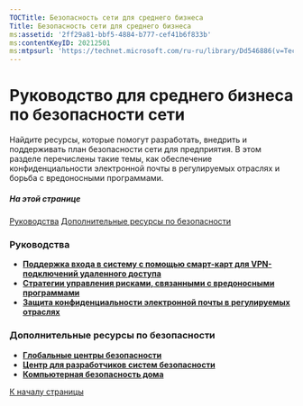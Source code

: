 ```yaml
---
TOCTitle: Безопасность сети для среднего бизнеса
Title: Безопасность сети для среднего бизнеса
ms:assetid: '2ff29a81-bbf5-4884-b777-cef41b6f833b'
ms:contentKeyID: 20212501
ms:mtpsurl: 'https://technet.microsoft.com/ru-ru/library/Dd546886(v=TechNet.10)'
---
```


Руководство для среднего бизнеса по безопасности сети
=====================================================

Найдите ресурсы, которые помогут разработать, внедрить и поддерживать план безопасности сети для предприятия. В этом разделе перечислены такие темы, как обеспечение конфиденциальности электронной почты в регулируемых отраслях и борьба с вредоносными программами.

##### На этой странице

[](#eqc)[Руководства](#eqc)
[](#e2c)[Дополнительные ресурсы по безопасности](#e2c)

### Руководства

-   [**Поддержка входа в систему с помощью смарт-карт для VPN-подключений удаленного доступа**](http://www.microsoft.com/technet/security/midsizebusiness/topics/networksecurity/smartcardlogonvpn.mspx)
-   [**Стратегии управления рисками, связанными с вредоносными программами**](https://technet.microsoft.com/ru-ru/library/0a953c0c-6bc8-46e9-8914-6262267f7919(v=TechNet.10))
-   [**Защита конфиденциальности электронной почты в регулируемых отраслях**](https://technet.microsoft.com/ru-ru/library/1c41144a-813b-4a0d-b982-4060269eacfb(v=TechNet.10))

### Дополнительные ресурсы по безопасности

-   [**Глобальные центры безопасности**](http://www.microsoft.com/technet/security/worldwide/default.mspx)
-   [**Центр для разработчиков систем безопасности**](http://msdn.microsoft.com/security/)
-   [**Компьютерная безопасность дома**](http://www.microsoft.com/rus/athome/security/default.mspx)

[](#mainsection)[К началу страницы](#mainsection)
